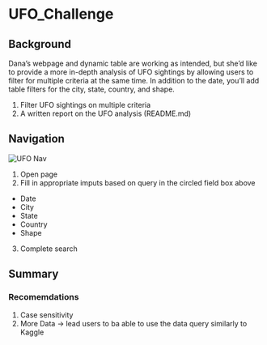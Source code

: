# UFO_Challenge

## Background
Dana’s webpage and dynamic table are working as intended, but she’d like to provide a more in-depth analysis of UFO sightings by allowing users to filter for multiple criteria at the same time. In addition to the date, you’ll add table filters for the city, state, country, and shape.

1. Filter UFO sightings on multiple criteria
2. A written report on the UFO analysis (README.md)

## Navigation 

![UFO Nav](https://user-images.githubusercontent.com/115853964/229425983-177507e7-3431-46fd-b0f1-fba2a3c89c50.jpg)

1. Open page 
2. Fill in appropriate imputs based on query in the circled field box above
- Date
- City
- State
- Country 
- Shape 
3. Complete search 

## Summary 

### Recomemdations

1. Case sensitivity 
2. More Data -> lead users to ba able to use the data query similarly to Kaggle 



